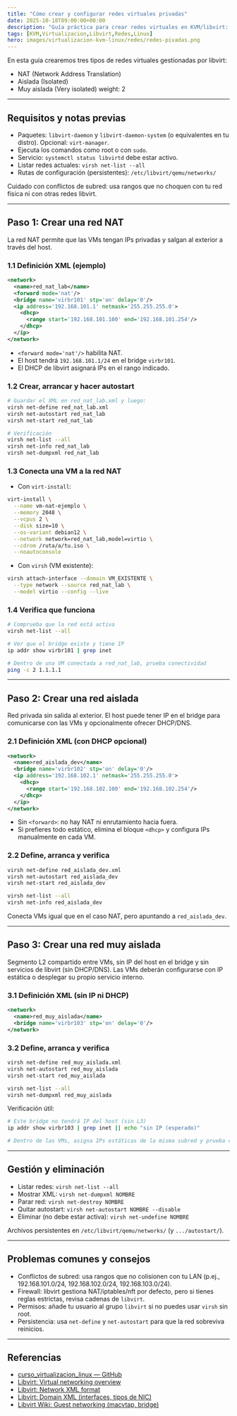 ```yaml
---
title: "Cómo crear y configurar redes virtuales privadas"
date: 2025-10-18T09:00:00+00:00
description: "Guía práctica para crear redes virtuales en KVM/libvirt: NAT, redes aisladas y redes muy aisladas. Incluye comandos con virsh, ejemplos XML y verificación."
tags: [KVM,Virtualizacion,Libvirt,Redes,Linux]
hero: images/virtualizacion-kvm-linux/redes/redes-pivadas.png
---
```

En esta guía crearemos tres tipos de redes virtuales gestionadas por libvirt:

- NAT (Network Address Translation)
- Aislada (Isolated)
- Muy aislada (Very isolated)
 weight: 2

---

## Requisitos y notas previas

- Paquetes: `libvirt-daemon` y `libvirt-daemon-system` (o equivalentes en tu distro). Opcional: `virt-manager`.
- Ejecuta los comandos como root o con `sudo`.
- Servicio: `systemctl status libvirtd` debe estar activo.
- Listar redes actuales: `virsh net-list --all`
- Rutas de configuración (persistentes): `/etc/libvirt/qemu/networks/`

Cuidado con conflictos de subred: usa rangos que no choquen con tu red física ni con otras redes libvirt.

---

## Paso 1: Crear una red NAT

La red NAT permite que las VMs tengan IPs privadas y salgan al exterior a través del host.

### 1.1 Definición XML (ejemplo)

```xml
<network>
  <name>red_nat_lab</name>
  <forward mode='nat'/>
  <bridge name='virbr101' stp='on' delay='0'/>
  <ip address='192.168.101.1' netmask='255.255.255.0'>
    <dhcp>
      <range start='192.168.101.100' end='192.168.101.254'/>
    </dhcp>
  </ip>
</network>
```

- `<forward mode='nat'/>` habilita NAT.
- El host tendrá `192.168.101.1/24` en el bridge `virbr101`.
- El DHCP de libvirt asignará IPs en el rango indicado.

### 1.2 Crear, arrancar y hacer autostart

```bash
# Guardar el XML en red_nat_lab.xml y luego:
virsh net-define red_nat_lab.xml
virsh net-autostart red_nat_lab
virsh net-start red_nat_lab

# Verificación
virsh net-list --all
virsh net-info red_nat_lab
virsh net-dumpxml red_nat_lab
```

### 1.3 Conecta una VM a la red NAT

- Con `virt-install`:

```bash
virt-install \
  --name vm-nat-ejemplo \
  --memory 2048 \
  --vcpus 2 \
  --disk size=10 \
  --os-variant debian12 \
  --network network=red_nat_lab,model=virtio \
  --cdrom /ruta/a/tu.iso \
  --noautoconsole
```

- Con `virsh` (VM existente):

```bash
virsh attach-interface --domain VM_EXISTENTE \
  --type network --source red_nat_lab \
  --model virtio --config --live
```

### 1.4 Verifica que funciona

```bash
# Comprueba que la red está activa
virsh net-list --all

# Ver que el bridge existe y tiene IP
ip addr show virbr101 | grep inet

# Dentro de una VM conectada a red_nat_lab, prueba conectividad
ping -c 2 1.1.1.1
```

---

## Paso 2: Crear una red aislada

Red privada sin salida al exterior. El host puede tener IP en el bridge para comunicarse con las VMs y opcionalmente ofrecer DHCP/DNS.

### 2.1 Definición XML (con DHCP opcional)

```xml
<network>
  <name>red_aislada_dev</name>
  <bridge name='virbr102' stp='on' delay='0'/>
  <ip address='192.168.102.1' netmask='255.255.255.0'>
    <dhcp>
      <range start='192.168.102.100' end='192.168.102.254'/>
    </dhcp>
  </ip>
</network>
```

- Sin `<forward>`: no hay NAT ni enrutamiento hacia fuera.
- Si prefieres todo estático, elimina el bloque `<dhcp>` y configura IPs manualmente en cada VM.

### 2.2 Define, arranca y verifica

```bash
virsh net-define red_aislada_dev.xml
virsh net-autostart red_aislada_dev
virsh net-start red_aislada_dev

virsh net-list --all
virsh net-info red_aislada_dev
```

Conecta VMs igual que en el caso NAT, pero apuntando a `red_aislada_dev`.

---

## Paso 3: Crear una red muy aislada

Segmento L2 compartido entre VMs, sin IP del host en el bridge y sin servicios de libvirt (sin DHCP/DNS). Las VMs deberán configurarse con IP estática o desplegar su propio servicio interno.

### 3.1 Definición XML (sin IP ni DHCP)

```xml
<network>
  <name>red_muy_aislada</name>
  <bridge name='virbr103' stp='on' delay='0'/>
</network>
```

### 3.2 Define, arranca y verifica

```bash
virsh net-define red_muy_aislada.xml
virsh net-autostart red_muy_aislada
virsh net-start red_muy_aislada

virsh net-list --all
virsh net-dumpxml red_muy_aislada
```

Verificación útil:

```bash
# Este bridge no tendrá IP del host (sin L3)
ip addr show virbr103 | grep inet || echo "sin IP (esperado)"

# Dentro de las VMs, asigna IPs estáticas de la misma subred y prueba conectividad entre ellas
```

---

## Gestión y eliminación

- Listar redes: `virsh net-list --all`
- Mostrar XML: `virsh net-dumpxml NOMBRE`
- Parar red: `virsh net-destroy NOMBRE`
- Quitar autostart: `virsh net-autostart NOMBRE --disable`
- Eliminar (no debe estar activa): `virsh net-undefine NOMBRE`

Archivos persistentes en `/etc/libvirt/qemu/networks/` (y `.../autostart/`).

---

## Problemas comunes y consejos

- Conflictos de subred: usa rangos que no colisionen con tu LAN (p.ej., 192.168.101.0/24, 192.168.102.0/24, 192.168.103.0/24).
- Firewall: libvirt gestiona NAT/iptables/nft por defecto, pero si tienes reglas estrictas, revisa cadenas de `libvirt`.
- Permisos: añade tu usuario al grupo `libvirt` si no puedes usar `virsh` sin root.
- Persistencia: usa `net-define` y `net-autostart` para que la red sobreviva reinicios.

---

## Referencias

- [curso_virtualizacion_linux — GitHub](https://github.com/josedom24/curso_virtualizacion_linux)
- [Libvirt: Virtual networking overview](https://libvirt.org/network.html)
- [Libvirt: Network XML format](https://libvirt.org/formatnetwork.html)
- [Libvirt: Domain XML (interfaces, tipos de NIC)](https://libvirt.org/formatdomain.html)
- [Libvirt Wiki: Guest networking (macvtap, bridge)](https://wiki.libvirt.org/page/Guest_Networking)
